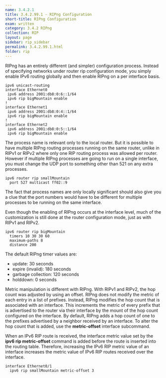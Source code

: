 ```yaml
---
name: 3.4.2.1
title: 3.4.2.99.1 - RIPng Configuration
short-title: RIPng Configuration
exam: written
category: 3.4.2 RIPng
collection: RIP
layout: page
sidebar: rip_sidebar
permalink: 3.4.2.99.1.html
folder: rip
---
```

RIPng has an entirely different (and simpler) configuration process. Instead of specifying networks under router rip configuration mode, you simply enable IPv6 routing globally and then enable RIPng on a per interface basis.
```
ipv6 unicast-routing
interface Ethernet0
 ipv6 address 2001:db8:0:6::1/64
 ipv6 rip bigMountain enable
!
interface Ethernet1
 ipv6 address 2001:db8:0:4::1/64
 ipv6 rip bigMountain enable
!
interface Ethernet2
 ipv6 address 2001:db8:0:5::1/64
 ipv6 rip bigMountain enable
```
The process name is relevant only to the local router. But it is possible to have multiple RIPng routing processes running on the same router, unlike in RIPv1 or RIPv2 where only one RIP routing process was allowed per router. However if multiple RIPng processes are going to run on a single interface, you must change the UDP port to something other than 521 on any extra processes.
```
ipv6 router rip smallMountain
  port 527 multicast ff02::9
```
The fact that process names are only locally significant should also give you a clue that the port numbers would have to be different for multiple processes to be running on the same interface.

Even though the enabling of RIPng occurs at the interface level, much of the customization is still done at the router configuration mode, just as with RIPv1 and RIPv2.
```
ipv6 router rip bigMountain
  timers 10 30 30 60
  maximum-paths 8
  distance 200
```
The default RIPng timer values are:
- update: 30 seconds
- expire (invalid): 180 seconds
- garbage collection: 120 seconds
- holddown: 0 seconds

Metric manipulation is different with RIPng. With RIPv1 and RIPv2, the hop count was adjusted by using an offset. RIPng does not modify the metric of each entry in a list of prefixes. Instead, RIPng modifies the hop count that is associated with an interface. This increments the metric of every prefix that is advertised to the router via their interface by the mount of the hop count configured on the interface. By default, RIPng adds a hop count of one to the prefixes advertised by a neighbor received by an interface. To alter the hop count that is added, use the **metric-offset** interface subcommand.

When an IPv6 RIP route is received, the interface metric value set by the **ipv6 rip metric-offset** command is added before the route is inserted into the routing table. Therefore, increasing the IPv6 RIP metric value of an interface increases the metric value of IPv6 RIP routes received over the interface.
```
interface Ethernet0/1
  ipv6 rip smallMountain metric-offset 3
```
